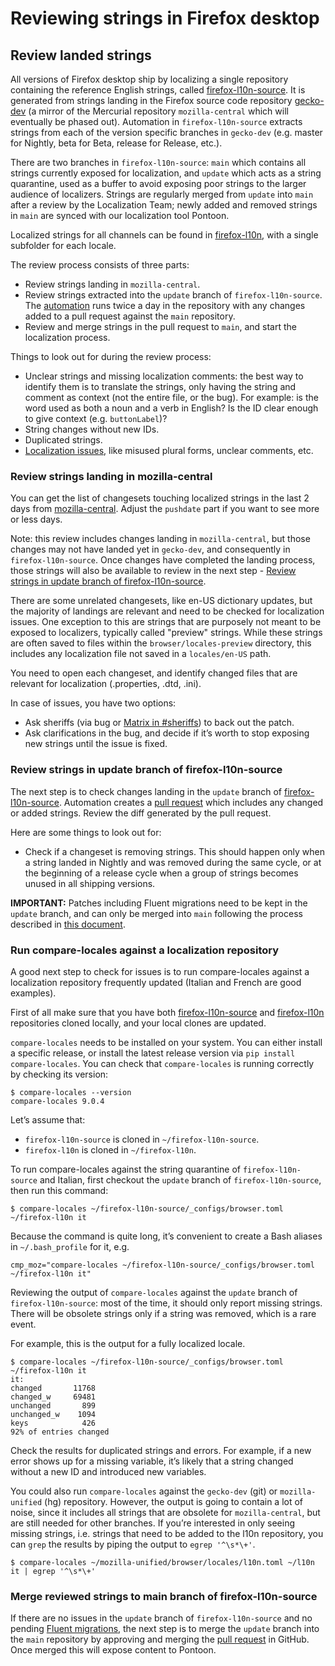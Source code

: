 # Reviewing strings in Firefox desktop

<!-- toc -->

## Review landed strings

All versions of Firefox desktop ship by localizing a single repository containing the reference English strings, called [firefox-l10n-source](https://github.com/mozilla-l10n/firefox-l10n-source). It is generated from strings landing in the Firefox source code repository [gecko-dev](https://github.com/mozilla/gecko-dev) (a mirror of the Mercurial repository `mozilla-central` which will eventually be phased out). Automation in `firefox-l10n-source` extracts strings from each of the version specific branches in `gecko-dev` (e.g. master for Nightly, beta for Beta, release for Release, etc.).

There are two branches in `firefox-l10n-source`: `main` which contains all strings currently exposed for localization, and `update` which acts as a string quarantine, used as a buffer to avoid exposing poor strings to the larger audience of localizers. Strings are regularly merged from `update` into `main` after a review by the Localization Team; newly added and removed strings in `main` are synced with our localization tool Pontoon.

Localized strings for all channels can be found in [firefox-l10n](https://github.com/mozilla-l10n/firefox-l10n), with a single subfolder for each locale.

The review process consists of three parts:
* Review strings landing in `mozilla-central`.
* Review strings extracted into the `update` branch of `firefox-l10n-source`. The [automation](https://github.com/mozilla-l10n/firefox-l10n-source/blob/main/.github/workflows/update.yml) runs twice a day in the repository with any changes added to a pull request against the `main` repository.
* Review and merge strings in the pull request to `main`, and start the localization process.

Things to look out for during the review process:
* Unclear strings and missing localization comments: the best way to identify them is to translate the strings, only having the string and comment as context (not the entire file, or the bug). For example: is the word used as both a noun and a verb in English? Is the ID clear enough to give context (e.g. `buttonLabel`)?
* String changes without new IDs.
* Duplicated strings.
* [Localization issues](https://mozilla-l10n.github.io/documentation/localization/dev_best_practices.html), like misused plural forms, unclear comments, etc.

### Review strings landing in mozilla-central

You can get the list of changesets touching localized strings in the last 2 days from [mozilla-central](https://hg.mozilla.org/mozilla-central/log?rev=keyword("locales/en-US")+and+pushdate("-2")). Adjust the `pushdate` part if you want to see more or less days.

Note: this review includes changes landing in `mozilla-central`, but those changes may not have landed yet in `gecko-dev`, and consequently in `firefox-l10n-source`. Once changes have completed the landing process, those strings will also be available to review in the next step - [Review strings in update branch of firefox-l10n-source](#review-strings-in-update-branch-of-firefox-l10n-source).

There are some unrelated changesets, like en-US dictionary updates, but the majority of landings are relevant and need to be checked for localization issues. One exception to this are strings that are purposely not meant to be exposed to localizers, typically called "preview" strings. While these strings are often saved to files within the `browser/locales-preview` directory, this includes any localization file not saved in a `locales/en-US` path.

You need to open each changeset, and identify changed files that are relevant for localization (.properties, .dtd, .ini).

In case of issues, you have two options:
* Ask sheriffs (via bug or [Matrix in #sheriffs](https://chat.mozilla.org/#/room/#sheriffs:mozilla.org)) to back out the patch.
* Ask clarifications in the bug, and decide if it’s worth to stop exposing new strings until the issue is fixed.

### Review strings in update branch of firefox-l10n-source

The next step is to check changes landing in the `update` branch of [firefox-l10n-source](https://github.com/mozilla-l10n/firefox-l10n-source/tree/update). Automation creates a [pull request](https://github.com/mozilla-l10n/firefox-l10n-source/pulls) which includes any changed or added strings. Review the diff generated by the pull request.

Here are some things to look out for:
* Check if a changeset is removing strings. This should happen only when a string landed in Nightly and was removed during the same cycle, or at the beginning of a release cycle when a group of strings becomes unused in all shipping versions.

**IMPORTANT:** Patches including Fluent migrations need to be kept in the `update` branch, and can only be merged into `main` following the process described in [this document](../firefox_desktop/fluent_migrations.md).

### Run compare-locales against a localization repository

A good next step to check for issues is to run compare-locales against a localization repository frequently updated (Italian and French are good examples).

First of all make sure that you have both [firefox-l10n-source](https://github.com/mozilla-l10n/firefox-l10n-source/) and [firefox-l10n](https://github.com/mozilla-l10n/firefox-l10n) repositories cloned locally, and your local clones are updated.

`compare-locales` needs to be installed on your system. You can either install a specific release, or install the latest release version via `pip install compare-locales`. You can check that `compare-locales` is running correctly by checking its version:

```
$ compare-locales --version
compare-locales 9.0.4
```

Let’s assume that:
* `firefox-l10n-source` is cloned in `~/firefox-l10n-source`.
* `firefox-l10n` is cloned in `~/firefox-l10n`.

To run compare-locales against the string quarantine of `firefox-l10n-source` and Italian, first checkout the `update` branch of `firefox-l10n-source`, then run this command:

```
$ compare-locales ~/firefox-l10n-source/_configs/browser.toml ~/firefox-l10n it
```

Because the command is quite long, it’s convenient to create a Bash aliases in `~/.bash_profile` for it, e.g.

```
cmp_moz="compare-locales ~/firefox-l10n-source/_configs/browser.toml ~/firefox-l10n it"
```

Reviewing the output of `compare-locales` against the `update` branch of `firefox-l10n-source`: most of the time, it should only report missing strings. There will be obsolete strings only if a string was removed, which is a rare event.

For example, this is the output for a fully localized locale.

```
$ compare-locales ~/firefox-l10n-source/_configs/browser.toml ~/firefox-l10n it
it:
changed       11768
changed_w     69481
unchanged       899
unchanged_w    1094
keys            426
92% of entries changed
```

Check the results for duplicated strings and errors. For example, if a new error shows up for a missing variable, it’s likely that a string changed without a new ID and introduced new variables.

You could also run `compare-locales` against the `gecko-dev` (git) or `mozilla-unified` (hg) repository. However, the output is going to contain a lot of noise, since it includes all strings that are obsolete for `mozilla-central`, but are still needed for other branches. If you’re interested in only seeing missing strings, i.e. strings that need to be added to the l10n repository, you can `grep` the results by piping the output to `egrep '^\s*\+'`.

```
$ compare-locales ~/mozilla-unified/browser/locales/l10n.toml ~/l10n it | egrep '^\s*\+'
```

### Merge reviewed strings to main branch of firefox-l10n-source

If there are no issues in the `update` branch of `firefox-l10n-source` and no pending [Fluent migrations](../firefox_desktop/fluent_migrations.md), the next step is to merge the `update` branch into the `main` repository by approving and merging the [pull request](https://github.com/mozilla-l10n/firefox-l10n-source/pulls) in GitHub. Once merged this will expose content to Pontoon.

